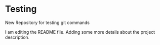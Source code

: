 # Testing
New Repository for testing git commands

I am editing the README file. Adding some more details about the project description.
